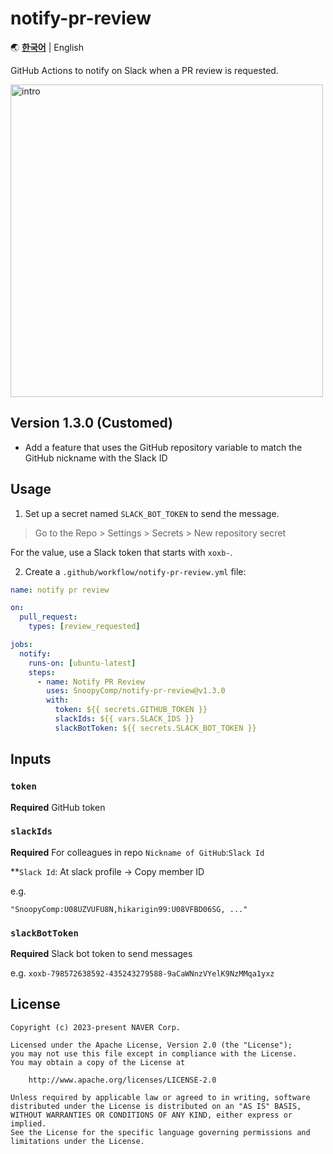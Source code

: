 # notify-pr-review

🌏 [**한국어**](README.md) | English

GitHub Actions to notify on Slack when a PR review is requested.

<img src="https://user-images.githubusercontent.com/13075245/279234262-cbe5c159-e103-49eb-bf1f-b50116f98984.png" width="500" alt="intro">

## Version 1.3.0 (Customed)

- Add a feature that uses the GitHub repository variable to match the GitHub nickname with the Slack ID

## Usage

1. Set up a secret named `SLACK_BOT_TOKEN` to send the message.

> Go to the Repo > Settings > Secrets > New repository secret

For the value, use a Slack token that starts with `xoxb-`.

2. Create a `.github/workflow/notify-pr-review.yml` file:

```yml
name: notify pr review

on:
  pull_request:
    types: [review_requested]

jobs:
  notify:
    runs-on: [ubuntu-latest]
    steps:
      - name: Notify PR Review
        uses: SnoopyComp/notify-pr-review@v1.3.0
        with:
          token: ${{ secrets.GITHUB_TOKEN }}
          slackIds: ${{ vars.SLACK_IDS }}
          slackBotToken: ${{ secrets.SLACK_BOT_TOKEN }}
```

## Inputs

### `token`

**Required** GitHub token

### `slackIds`

**Required** For colleagues in repo `Nickname of GitHub`:`Slack Id`

**`Slack Id`: At slack profile -> Copy member ID

e.g.
```
"SnoopyComp:U08UZVUFU8N,hikarigin99:U08VFBD06SG, ..."
```

### `slackBotToken`

**Required** Slack bot token to send messages

e.g. `xoxb-798572638592-435243279588-9aCaWNnzVYelK9NzMMqa1yxz`

## License
```
Copyright (c) 2023-present NAVER Corp.

Licensed under the Apache License, Version 2.0 (the "License");
you may not use this file except in compliance with the License.
You may obtain a copy of the License at

    http://www.apache.org/licenses/LICENSE-2.0

Unless required by applicable law or agreed to in writing, software
distributed under the License is distributed on an "AS IS" BASIS,
WITHOUT WARRANTIES OR CONDITIONS OF ANY KIND, either express or implied.
See the License for the specific language governing permissions and
limitations under the License.
```
